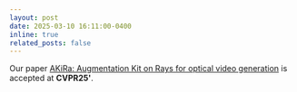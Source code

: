 ```yaml
---
layout: post
date: 2025-03-10 16:11:00-0400
inline: true
related_posts: false
---
```

Our paper [AKiRa: Augmentation Kit on Rays for optical video generation](https://www.lix.polytechnique.fr/vista/projects/2024_akira_wang/) is accepted at __CVPR25'__.

